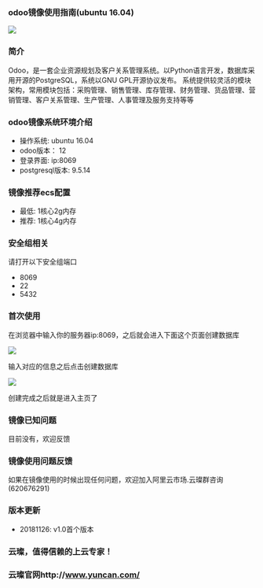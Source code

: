 ### odoo镜像使用指南(ubuntu 16.04)

![](https://upload-images.jianshu.io/upload_images/3778244-d35c407c16d30e03.png?imageMogr2/auto-orient/strip%7CimageView2/2/w/1240)

### 简介

Odoo，是一套企业资源规划及客户关系管理系统。以Python语言开发，数据库采用开源的PostgreSQL，系统以GNU GPL开源协议发布。 系统提供较灵活的模块架构，常用模块包括：采购管理、销售管理、库存管理、财务管理、货品管理、营销管理、客户关系管理、生产管理、人事管理及服务支持等等

### odoo镜像系统环境介绍

- 操作系统: ubuntu 16.04
- odoo版本： 12
- 登录界面: ip:8069
- postgresql版本: 9.5.14

### 镜像推荐ecs配置

- 最低: 1核心2g内存
- 推荐: 1核心4g内存

### 安全组相关

请打开以下安全组端口

- 8069
- 22
- 5432

### 首次使用

在浏览器中输入你的服务器ip:8069，之后就会进入下面这个页面创建数据库

![](https://upload-images.jianshu.io/upload_images/3778244-939657fd46a44084.png?imageMogr2/auto-orient/strip%7CimageView2/2/w/1240)

输入对应的信息之后点击创建数据库

![](https://upload-images.jianshu.io/upload_images/3778244-e96c178bd6bc1383.png?imageMogr2/auto-orient/strip%7CimageView2/2/w/1240)

创建完成之后就是进入主页了

### 镜像已知问题

目前没有，欢迎反馈

### 镜像使用问题反馈

如果在镜像使用的时候出现任何问题，欢迎加入阿里云市场.云璨群咨询(620676291)

### 版本更新

- 20181126: v1.0首个版本

### 云璨，值得信赖的上云专家！

### 云璨官网http://www.yuncan.com/